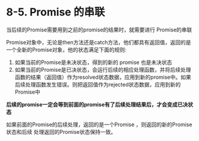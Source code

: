 # 8-5. Promise 的串联

当后续的Promise需要用到之前的promise的结果时，就需要进行 Promise的串联

Promise对象中，无论是then方法还是catch方法，他们都具有返回值，返回的是一个全新的Promise对象，他的状态满足下面的规则:

1. 如果当前的Promise是未决状态，得到的新的 promise 也是未决状态
2. 如果当前的Promise是已决状态，会运行后续的相应处理函数，并将后续处理函数的结果（返回值）作为resolved状态数据，应用到新的promise中。如果后续处理函数发生错误。则把返回值作为rejected状态数据，应用到新的Promise中

**后续的promise一定会等到前面的promise有了后续处理结果后，才会变成已决状态**

如果前面的Promise的后续处理，返回的是一个Promise ，则返回的新的Promise状态和后续 处理返回的Promise状态保持一致。